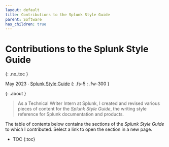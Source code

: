 ```yaml
---
layout: default
title: Contributions to the Splunk Style Guide
parent: Software
has_children: true
---
```


# Contributions to the Splunk Style Guide
{: .no_toc }

May 2023 ∙ [Splunk Style Guide](https://docs.splunk.com/Documentation/StyleGuide/current/StyleGuide/Howtouse)
{: .fs-5 : .fw-300 }

{:  .about }
> As a Technical Writer Intern at Splunk, I created and revised various pieces of content for the _Splunk Style Guide_, the writing style reference for Splunk documentation and products.

The table of contents below contains the sections of the _Splunk Style Guide_ to which I contributed. Select a link to open the section in a new page.

- TOC
{:toc}
